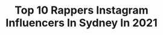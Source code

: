 ---
title: Top 10 Rappers Instagram Influencers In Sydney In 2021
description: >-
  Find top rappers Instagram influencers in Sydney in 2021. Most popular hashtags: #hiphop #music #australia #rapper.
platform: Instagram
hits: 7
text_top: Analyze the best Instagram accounts on inBeat.
text_bottom: Our database aggregates 7 Instagram influencers like this in Sydney, Australia for you to collaborate.
profiles:
  - username: "laradmusic"
    fullname: >-
      Lara D
    bio: >-
      Sour 17 📍Sydney, Australia 🇦🇺🇲🇦🇱🇧. MGMT : @davidchampochampion
    location: "Australia"
    followers: 104954
    engagement: 654
    commentsToLikes: 0.050212
    id: ck15spzpse8qd0i19ugoy3s6p
    verified: false
    hashtags: "#rnb, #newzealand, #billboard, #itunes"
  - username: "louis.vpomchi"
    fullname: >-
      Louis
    bio: >-
      🐕 Pomeranian X Chihuahua 📍 Sydney, Australia 🇦🇺 🎉 23rd December 2017 🏠 🌈👭 🇬🇷🐕🐀
    location: "Australia"
    followers: 9315
    engagement: 235
    commentsToLikes: 0.020026
    id: ck6u59a3o8at20j71nvizkqor
    verified: false
    hashtags: "#pomeranianworld, #sydneypets, #instadogs, #bigandlittledogs"
  - username: "rica_shay"
    fullname: >-
      Rica Shay
    bio: >-
      Weirdo, Rapper, Drag Thing, Event Manager. 🇺🇸 in 🇩🇪. For booking inquiries email ricashayco@gmail.com. 🎥 WATCH MY VIDEOS.
    location: "Australia"
    followers: 22955
    engagement: 260
    commentsToLikes: 0.022805
    id: ck6tq8hmrpzm50j7176aoytdz
    verified: true
    hashtags: "#ricashay, #mardigras2020, #queer, #swag"
  - username: "aarizsaiyed"
    fullname: >-
      Aariz
    bio: >-
      Music, Comedy aur Film making pasand hai, so teeno ko mix karta hoon 👇🏻All my short comedy videos are here #gyaandude Lockdown special song KYA KARE👇🏻
    location: "Australia"
    followers: 16190
    engagement: 621
    commentsToLikes: 0.031345
    id: ck5pwjctgn37w0i11mo0ti4t6
    verified: false
    hashtags: "#puranaaariz, #hindi, #funny, #comedyvideos"
  - username: "lfreshthelion"
    fullname: >-
      L-FRESH The LION
    bio: >-
      New single ‘Oh My (ft. @iamsergiio)’ out now. Watch the music video on your phone for the full experience 👀 Link below
    location: "Australia"
    followers: 19175
    engagement: 152
    commentsToLikes: 0.067318
    id: ck5c24dcawint0i11a5serems
    verified: true
    hashtags: "#hiphop, #rap, #southwest, #southwestsydney"
  - username: "silia_kapsis"
    fullname: >-
      Silia Kapsis - 13yrs 🇦🇺🇬🇷
    bio: >-
      Actor 🎬 Singer🎤Dancer💃 IMMABEAST @immabeastco Agent @sonyamarturano Mgt @cmaent *Dancer @village_nation *Singer @ausypac Subscribe to my YouTube👇
    location: "Australia"
    followers: 3561
    engagement: 965
    commentsToLikes: 0.171223
    id: ck602wca8jnyo0i14d2ghpaqo
    verified: false
    hashtags: "#danaalexachoreography, #happy, #hiphopgirl, #dancer"
  - username: "prestige_hire_australia"
    fullname: >-
      PRESTIGE HIRE
    bio: >-
      Luxury chauffeured cars & Personal protection services. Largest Rolls Royce phantom fleet.
    location: "Australia"
    followers: 189244
    engagement: 474
    commentsToLikes: 0.012533
    id: ck5qdthczx99t0i11v1blm9h8
    verified: false
    hashtags: "#brides, #yesido, #weddingday, #rollsroycephantom"
  - username: "jmillaofficial"
    fullname: >-
      BORN FOR THIS
    bio: >-
      🇦🇺Aboriginal [-o-] Australian 🇦🇺 🎙Rapper/songwriter📝 Music - Fashion - Culture Management: aum@aum.net.au Email: contact@jmilla.com.au
    location: "Australia"
    followers: 18560
    engagement: 708
    commentsToLikes: 0.036233
    id: ck5zsqfztz03j0i14se5a061n
    verified: false
    hashtags: "#thebigsound50, #60k, #didgeridoo, #alwayswasalwayswillbe"
  - username: "itsmequeen.p"
    fullname: >-
      Queen P 👑
    bio: >-
      Female rapper making it happen 🇸🇸🙌🏿
    location: "Australia"
    followers: 6705
    engagement: 387
    commentsToLikes: 0.122680
    id: ck5zwra8z6mbx0i141q13vbh9
    verified: false
    hashtags: "#femalerappers, #bossbitch"
  - username: "kingjagmusic"
    fullname: >-
      KING JAG 🦋
    bio: >-
      🦋 Hottest rapper in the city 👌 🦋 The original Jag is back 💯 Founder of bubblesend.com (Mass Text Message Application)
    location: "Australia"
    followers: 16099
    engagement: 899
    commentsToLikes: 0.018010
    id: ck6uc64ovdqwj0j71orpme0j7
    verified: false
    hashtags: "#kingjag, #melbourne, #rmit, #music"
---